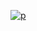 [![p](https://github-readme-stats.vercel.app/api/top-langs/?username=Wajktor13)](https://github.com/Wajktor13/github-readme-stats)

